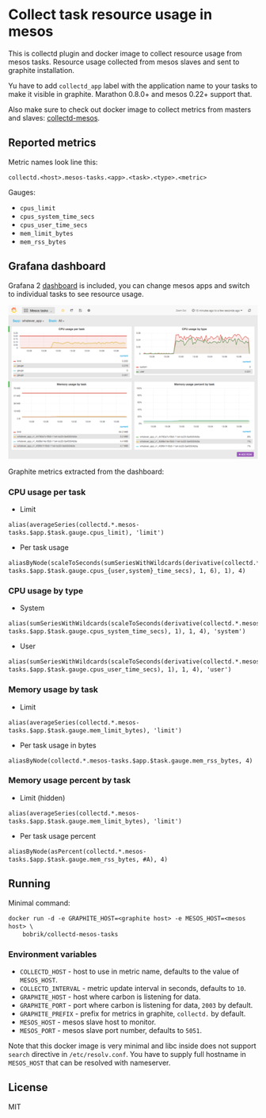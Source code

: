 # Collect task resource usage in mesos

This is collectd plugin and docker image to collect resource usage
from mesos tasks. Resource usage collected from mesos slaves and sent
to graphite installation.

Yu have to add `collectd_app` label with the application name to your tasks
to make it visible in graphite. Marathon 0.8.0+ and mesos 0.22+ support that.

Also make sure to check out docker image to collect metrics from masters
and slaves: [collectd-mesos](https://github.com/bobrik/docker-collectd-mesos).

## Reported metrics

Metric names look line this:

```
collectd.<host>.mesos-tasks.<app>.<task>.<type>.<metric>
```

Gauges:

* `cpus_limit`
* `cpus_system_time_secs`
* `cpus_user_time_secs`
* `mem_limit_bytes`
* `mem_rss_bytes`

## Grafana dashboard

Grafana 2 [dashboard](grafana2.json) is included, you can change mesos apps
and switch to individual tasks to see resource usage.

![screenshot](screenshot.png)

Graphite metrics extracted from the dashboard:

### CPU usage per task

* Limit

```
alias(averageSeries(collectd.*.mesos-tasks.$app.$task.gauge.cpus_limit), 'limit')
```

* Per task usage

```
aliasByNode(scaleToSeconds(sumSeriesWithWildcards(derivative(collectd.*.mesos-tasks.$app.$task.gauge.cpus_{user,system}_time_secs), 1, 6), 1), 4)
```

### CPU usage by type

* System

```
alias(sumSeriesWithWildcards(scaleToSeconds(derivative(collectd.*.mesos-tasks.$app.$task.gauge.cpus_system_time_secs), 1), 1, 4), 'system')
```

* User

```
alias(sumSeriesWithWildcards(scaleToSeconds(derivative(collectd.*.mesos-tasks.$app.$task.gauge.cpus_user_time_secs), 1), 1, 4), 'user')
```

### Memory usage by task

* Limit

```
alias(averageSeries(collectd.*.mesos-tasks.$app.$task.gauge.mem_limit_bytes), 'limit')
```

* Per task usage in bytes

```
aliasByNode(collectd.*.mesos-tasks.$app.$task.gauge.mem_rss_bytes, 4)
```

### Memory usage percent by task

* Limit (hidden)

```
alias(averageSeries(collectd.*.mesos-tasks.$app.$task.gauge.mem_limit_bytes), 'limit')
```

* Per task usage percent

```
aliasByNode(asPercent(collectd.*.mesos-tasks.$app.$task.gauge.mem_rss_bytes, #A), 4)
```

## Running

Minimal command:

```
docker run -d -e GRAPHITE_HOST=<graphite host> -e MESOS_HOST=<mesos host> \
    bobrik/collectd-mesos-tasks
```

### Environment variables

* `COLLECTD_HOST` - host to use in metric name, defaults to the value of `MESOS_HOST`.
* `COLLECTD_INTERVAL` - metric update interval in seconds, defaults to `10`.
* `GRAPHITE_HOST` - host where carbon is listening for data.
* `GRAPHITE_PORT` - port where carbon is listening for data, `2003` by default.
* `GRAPHITE_PREFIX` - prefix for metrics in graphite, `collectd.` by default.
* `MESOS_HOST` - mesos slave host to monitor.
* `MESOS_PORT` - mesos slave port number, defaults to `5051`.

Note that this docker image is very minimal and libc inside does not
support `search` directive in `/etc/resolv.conf`. You have to supply
full hostname in `MESOS_HOST` that can be resolved with nameserver.

## License

MIT
